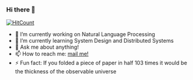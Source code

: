 ### Hi there 👋

[![HitCount](http://hits.dwyl.com/amarlearning/amarlearning.svg)](http://hits.dwyl.com/amarlearning/amarlearning)


<!--
**amarlearning/amarlearning** is a ✨ _special_ ✨ repository because its `README.md` (this file) appears on your GitHub profile.

Here are some ideas to get you started:-->

- 🔭 I’m currently working on Natural Language Processing
- 🌱 I’m currently learning System Design and Distributed Systems
- 💬 Ask me about anything!
- 📫 How to reach me: [mail me!](mailto:amar.om1994@gmail.com)
- ⚡ Fun fact: If you folded a piece of paper in half 103 times it would be the thickness of the observable universe

